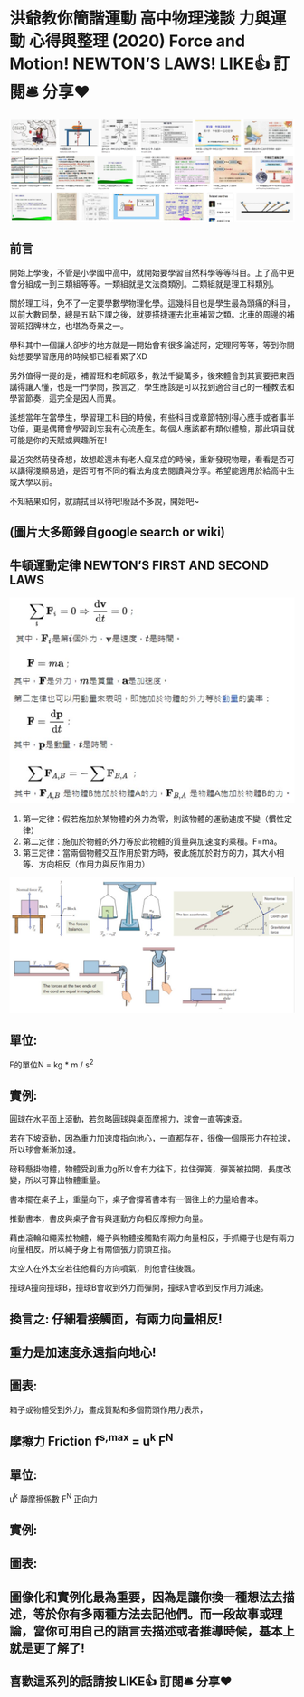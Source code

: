 # 洪爺教你簡諧運動 高中物理淺談 力與運動 心得與整理 (2020) Force and Motion! NEWTON’S LAWS! LIKE👍 訂閱🛎 分享❤️
![f1](https://github.com/HCH1/blog/blob/master/fig/phy3a.JPG)

## 前言
開始上學後，不管是小學國中高中，就開始要學習自然科學等等科目。上了高中更會分組成一到三類組等等。一類組就是文法商類別。二類組就是理工科類別。

關於理工科，免不了一定要學數學物理化學。這幾科目也是學生最為頭痛的科目，以前大數同學，總是五點下課之後，就要搭捷運去北車補習之類。北車的周邊的補習班招牌林立，也堪為奇景之一。

學科其中一個讓人卻步的地方就是一開始會有很多論述阿，定理阿等等，等到你開始想要學習應用的時候都已經看累了XD

另外值得一提的是，補習班和老師眾多，教法千變萬多，後來體會到其實要把東西講得讓人懂，也是一門學問，換言之，學生應該是可以找到適合自己的一種教法和學習節奏，這完全是因人而異。

遙想當年在當學生，學習理工科目的時候，有些科目或章節特別得心應手或者事半功倍，更是偶爾會學習到忘我有心流產生。每個人應該都有類似體驗，那此項目就可能是你的天賦或興趣所在!

最近突然萌發奇想，故想趁還未有老人癡呆症的時候，重新發現物理，看看是否可以講得淺顯易通，是否可有不同的看法角度去閱讀與分享。希望能適用於給高中生或大學以前。

不知結果如何，就請拭目以待吧!廢話不多說，開始吧~

## (圖片大多節錄自google search or wiki)

## 牛頓運動定律 NEWTON’S FIRST AND SECOND LAWS
![f1](https://github.com/HCH1/blog/blob/master/fig/phy3b.JPG)

1. 第一定律：假若施加於某物體的外力為零，則該物體的運動速度不變（慣性定律）
1. 第二定律：施加於物體的外力等於此物體的質量與加速度的乘積。F=ma。
1. 第三定律：當兩個物體交互作用於對方時，彼此施加於對方的力，其大小相等、方向相反（作用力與反作用力）

![f1](https://github.com/HCH1/blog/blob/master/fig/phy3c.JPG)

## 單位: 
F的單位N = kg * m / s<sup>2</sup>

## 實例:
圓球在水平面上滾動，若忽略圓球與桌面摩擦力，球會一直等速滾。

若在下坡滾動，因為重力加速度指向地心，一直都存在，很像一個隱形力在拉球，所以球會漸漸加速。

磅秤懸掛物體，物體受到重力g所以會有力往下，拉住彈簧，彈簧被拉開，長度改變，所以可算出物體重量。

書本擺在桌子上，重量向下，桌子會撐著書本有一個往上的力量給書本。

推動書本，書皮與桌子會有與運動方向相反摩擦力向量。

藉由滾輪和繩索拉物體，繩子與物體接觸點有兩力向量相反，手抓繩子也是有兩力向量相反。所以繩子身上有兩個張力箭頭互指。

太空人在外太空若往他看的方向噴氣，則他會往後飄。

撞球A撞向撞球B，撞球B會收到外力而彈開，撞球A會收到反作用力減速。

## 換言之: 仔細看接觸面，有兩力向量相反! 
## 重力是加速度永遠指向地心! 

## 圖表: 
箱子或物體受到外力，畫成質點和多個箭頭作用力表示，


## 摩擦力 Friction f<sup>s,max</sup> = u<sup>k</sup> F<sup>N</sup>

## 單位: 
u<sup>k</sup> 靜摩擦係數
F<sup>N</sup> 正向力


## 實例:


## 圖表: 



## 圖像化和實例化最為重要，因為是讓你換一種想法去描述，等於你有多兩種方法去記他們。而一段故事或理論，當你可用自己的語言去描述或者推導時候，基本上就是更了解了!

## 喜歡這系列的話請按 LIKE👍 訂閱🛎 分享❤️

